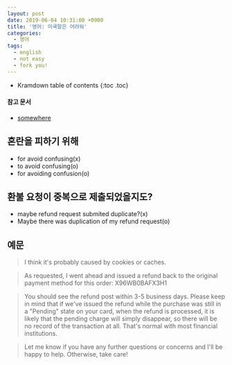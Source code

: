 ```yaml
---
layout: post
date: 2019-06-04 10:31:00 +0900
title: '영어: 미쿡말은 어려워'
categories:
  - 영어
tags:
  - english
  - not easy
  - fork you!
---
```


* Kramdown table of contents
{:toc .toc}

#### 참고 문서

- [somewhere](somewhere)

## 혼란을 피하기 위해

- for avoid confusing(x)
- to avoid confusing(o)
- for avoiding confusion(o)

## 환불 요청이 중복으로 제출되었을지도?

- maybe refund request submited duplicate?(x)
- Maybe there was duplication of my refund request(o)

## 예문

> I think it's probably caused by cookies or caches.

> As requested, I went ahead and issued a refund back to the original payment method for this order: X96WB0BAFX3H1

> You should see the refund post within 3-5 business days. Please keep in mind that if we've issued the refund while the purchase was still in a "Pending" state on your card, when the refund is processed, it is likely that the pending charge will simply disappear, so there will be no record of the transaction at all. That's normal with most financial institutions.

> Let me know if you have any further questions or concerns and I'll be happy to help. Otherwise, take care!
